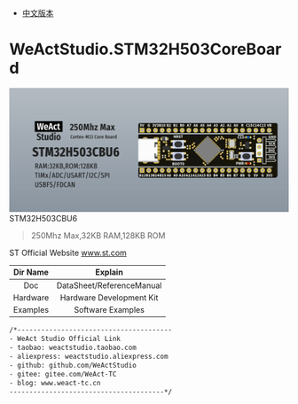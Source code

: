 * [中文版本](./README_zh.md)
# WeActStudio.STM32H503CoreBoard
![display](Images/1.png)
STM32H503CBU6
> 250Mhz Max,32KB RAM,128KB ROM

ST Official Website www.st.com

|Dir Name|Explain|
| :--:|:--:|
|Doc|DataSheet/ReferenceManual|
|Hardware|Hardware Development Kit|
|Examples|Software Examples|

```
/*---------------------------------------
- WeAct Studio Official Link
- taobao: weactstudio.taobao.com
- aliexpress: weactstudio.aliexpress.com
- github: github.com/WeActStudio
- gitee: gitee.com/WeAct-TC
- blog: www.weact-tc.cn
---------------------------------------*/
```
